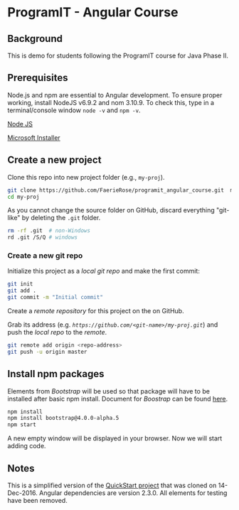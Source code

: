 # ProgramIT - Angular Course

## Background

This is demo for students following the ProgramIT course for Java Phase II.

## Prerequisites

Node.js and npm are essential to Angular development. To ensure proper working, install NodeJS v6.9.2 and nom 3.10.9. To check this, type in a terminal/console 
window `node -v` and `npm -v`.
 
<a href="https://nodejs.org/en/" target="_blank" title="Link to NodeJS page">Node JS</a>

<a href="https://nodejs.org/download/release/v6.9.2/node-v6.9.2-x64.msi" target="_blank" title="Microsoft Installer 64 bit v6.9.2">Microsoft Installer</a>      

## Create a new project

Clone this repo into new project folder (e.g., `my-proj`).
```bash
git clone https://github.com/FaerieRose/programit_angular_course.git  my-proj
cd my-proj
```

As you cannot change the source folder on GitHub, discard everything "git-like" by deleting the `.git` folder.
```bash
rm -rf .git  # non-Windows
rd .git /S/Q # windows
```

### Create a new git repo

Initialize this project as a *local git repo* and make the first commit:
```bash
git init
git add .
git commit -m "Initial commit"
```

Create a *remote repository* for this project on the on GitHub.

Grab its address (e.g. *`https://github.com/<git-name>/my-proj.git`*) and push the *local repo* to the *remote*.
```bash
git remote add origin <repo-address>
git push -u origin master
```
## Install npm packages

Elements from *Bootstrap* will be used so that package will have to be installed after basic npm install. 
Document for *Boostrap* can be found <a href="http://v4-alpha.getbootstrap.com/getting-started/introduction/">here</a>.
```bash
npm install
npm install bootstrap@4.0.0-alpha.5
npm start
```
A new empty window will be displayed in your browser. Now we will start adding code.

## Notes

This is a simplified version of the <a href="https://github.com/angular/quickstart.git" target="_blank" title="QuickStart project">QuickStart project</a> that was cloned on 
14-Dec-2016. Angular dependencies are version 2.3.0. All elements for testing have been removed. 



